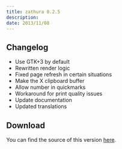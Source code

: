 ```yaml
---
title: zathura 0.2.5
description:  
date: 2013/11/08
---
```


## Changelog

* Use GTK+3 by default
* Rewritten render logic
* Fixed page refresh in certain situations
* Make the X clipboard buffer
* Allow number in quickmarks
* Workaround for print quality issues
* Update documentation
* Updated translations

## Download
You can find the source of this version [here](/projects/zathura/download/).
